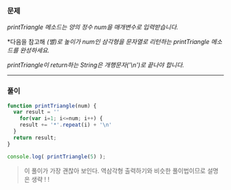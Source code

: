 ### 문제

*printTriangle 메소드는 양의 정수 num을 매개변수로 입력받습니다.*

*다음을 참고해  *(별)로 높이가 num인 삼각형을 문자열로 리턴하는 printTriangle 메소드를 완성하세요.*

*printTriangle이 return하는 String은 개행문자('\n')로 끝나야 합니다.*

---

### 풀이

```javascript
function printTriangle(num) {
  var result = ''
    for(var i=1; i<=num; i++) {
    result += '*'.repeat(i) + '\n'
  }
  return result;
}

console.log( printTriangle(5) );
```

> 이 풀이가 가장 괜찮아 보인다. 역삼각형 출력하기와 비슷한 풀이법이므로 설명은 생략 ! ! 

